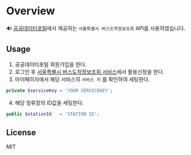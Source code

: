 # Overview
🔊 [공공데이터포털](https://data.go.kr)에서 제공하는 `서울특별시 버스도착정보조회` API를 사용하였습니다.

## Usage
1. 공공데이터포털 회원가입을 한다.
2. 로그인 후 [서울특별시 버스도착정보조회 서비스](https://www.data.go.kr/dataset/15000314/openapi.do)에서 활용신청을 한다.
3. 마이페이지에서 해당 서비스의 `서비스 키` 를 확인하여 세팅한다.
```php
private $serviceKey = 'YOUR SERVICEKEY';
```
4. 해당 정류장의 ID값을 세팅한다.
```php
public $stationId   = 'STATION ID';
```


## License
MIT